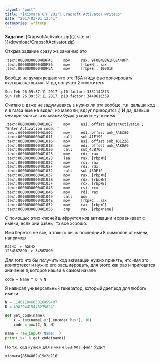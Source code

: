 ```yaml
---
layout: "post"
title: "[Xiomara CTF 2017] Crapsoft Activator writeup"
date: "2017-03-01 13:41"
categories: writeup
---
```


**Задание**: [CrapsoftActivator.zip]({{ site.url }}/download/CrapsoftActivator.zip)

Открыв задание сразу же замечаю это
```
.text:0000000000400F4C     mov     rax, 9F0E4EBA1FDEA48Fh
.text:0000000000400F56     mov     [rbp+N], rax
.text:0000000000400F5A     mov     [rbp+E], 10001h
```
Вообще не думая решаю что это RSA и иду факторизировать `0x9F0E4EBA1FDEA48F`. И да, получаю 2 множителя
```
Sun Feb 26 09:37:11 2017  p10 factor: 3331142873
Sun Feb 26 09:37:11 2017  p10 factor: 3440616359
```
Считаю `D` даже не задумываясь а нужно ли это вообще, т.к. дальше код я в глаза еще не видел, но мало ли, вдруг пригодится :) И да, дальше оно пригодится, это можно будет увидеть чуть ниже

```
.text:0000000000401007     mov     esi, offset aEnterActivatio ; "Enter Activation code: "
.text:000000000040100C     mov     edi, offset unk_7ABC80
.text:0000000000401011     call    sub_41F190
.text:0000000000401016     mov     esi, offset sub_401226
.text:000000000040101B     mov     edi, offset unk_7ABDA0
.text:0000000000401020     call    sub_43B700
.text:0000000000401025     mov     rdx, rax
.text:0000000000401028     lea     rax, [rbp+M]
.text:000000000040102C     mov     rsi, rax
.text:000000000040102F     mov     rdi, rdx
.text:0000000000401032     call    sub_43DE10
.text:0000000000401037     mov     rax, [rbp+M]
.text:000000000040103B     mov     rdx, [rbp+N]
.text:000000000040103F     mov     rcx, [rbp+E]
.text:0000000000401043     mov     rsi, rcx
.text:0000000000401046     mov     rdi, rax
.text:0000000000401049     call    pow
.text:000000000040104E     mov     [rbp+C], rax
.text:0000000000401052     mov     rax, [rbp+C]
.text:0000000000401056     cmp     rax, [rbp+name]
```
С помощью этих ключей шифруется код активации и сравнивает с имени, если они равны, то все хорошо.

Имя берется не все, а только лишь последнии 8 символов от имени, например
```
R2S4X -> R2S4X
1234567890 -> 34567890
```
Для того что бы получить код активации нужно принять, что имя это криптотекст и нужно его расшифровать, для этого как раз и пригодится значение `D`, которое нашли в самом начале
```
code = Name ^ D % N
```
Я написал универсальный генератор, который дает код для любого имени
``` python
N = 11461184663010059407
D = 8982944154482758241

def get_code(name):
    C = int(name[-8:].encode('hex'), 16)
    code = pow(C, D, N)

name = raw_input('Name: ')
print('%x' % get_code(name))
```
Но т.к. код нужен для имени `badr00t`, флаг будет
```
xiomara{8504062a19e2e216}
```
